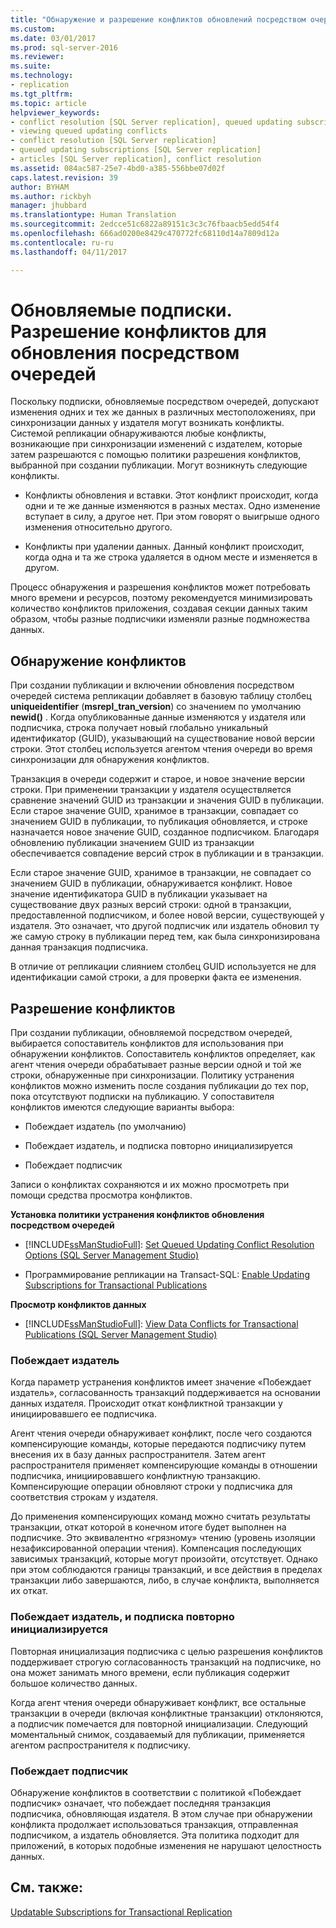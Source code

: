 ```yaml
---
title: "Обнаружение и разрешение конфликтов обновлений посредством очередей | Документация Майкрософт"
ms.custom: 
ms.date: 03/01/2017
ms.prod: sql-server-2016
ms.reviewer: 
ms.suite: 
ms.technology:
- replication
ms.tgt_pltfrm: 
ms.topic: article
helpviewer_keywords:
- conflict resolution [SQL Server replication], queued updating subscriptions
- viewing queued updating conflicts
- conflict resolution [SQL Server replication]
- queued updating subscriptions [SQL Server replication]
- articles [SQL Server replication], conflict resolution
ms.assetid: 084ac587-25e7-4bd0-a385-556bbe07d02f
caps.latest.revision: 39
author: BYHAM
ms.author: rickbyh
manager: jhubbard
ms.translationtype: Human Translation
ms.sourcegitcommit: 2edcce51c6822a89151c3c3c76fbaacb5edd54f4
ms.openlocfilehash: 666ad0200e8429c470772fc68110d14a7809d12a
ms.contentlocale: ru-ru
ms.lasthandoff: 04/11/2017

---
```

# <a name="updatable-subscriptions---queued-updating-conflict-resolution"></a>Обновляемые подписки. Разрешение конфликтов для обновления посредством очередей
  Поскольку подписки, обновляемые посредством очередей, допускают изменения одних и тех же данных в различных местоположениях, при синхронизации данных у издателя могут возникать конфликты. Системой репликации обнаруживаются любые конфликты, возникающие при синхронизации изменений с издателем, которые затем разрешаются с помощью политики разрешения конфликтов, выбранной при создании публикации. Могут возникнуть следующие конфликты.  
  
-   Конфликты обновления и вставки. Этот конфликт происходит, когда одни и те же данные изменяются в разных местах. Одно изменение вступает в силу, а другое нет. При этом говорят о выигрыше одного изменения относительно другого.  
  
-   Конфликты при удалении данных. Данный конфликт происходит, когда одна и та же строка удаляется в одном месте и изменяется в другом.  
  
 Процесс обнаружения и разрешения конфликтов может потребовать много времени и ресурсов, поэтому рекомендуется минимизировать количество конфликтов приложения, создавая секции данных таким образом, чтобы разные подписчики изменяли разные подмножества данных.  
  
## <a name="detecting-conflicts"></a>Обнаружение конфликтов  
 При создании публикации и включении обновления посредством очередей система репликации добавляет в базовую таблицу столбец **uniqueidentifier** (**msrepl_tran_version**) со значением по умолчанию **newid()** . Когда опубликованные данные изменяются у издателя или подписчика, строка получает новый глобально уникальный идентификатор (GUID), указывающий на существование новой версии строки. Этот столбец используется агентом чтения очереди во время синхронизации для обнаружения конфликтов.  
  
 Транзакция в очереди содержит и старое, и новое значение версии строки. При применении транзакции у издателя осуществляется сравнение значений GUID из транзакции и значения GUID в публикации. Если старое значение GUID, хранимое в транзакции, совпадает со значением GUID в публикации, то публикация обновляется, и строке назначается новое значение GUID, созданное подписчиком. Благодаря обновлению публикации значением GUID из транзакции обеспечивается совпадение версий строк в публикации и в транзакции.  
  
 Если старое значение GUID, хранимое в транзакции, не совпадает со значением GUID в публикации, обнаруживается конфликт. Новое значение идентификатора GUID в публикации указывает на существование двух разных версий строки: одной в транзакции, предоставленной подписчиком, и более новой версии, существующей у издателя. Это означает, что другой подписчик или издатель обновил ту же самую строку в публикации перед тем, как была синхронизирована данная транзакция подписчика.  
  
 В отличие от репликации слиянием столбец GUID используется не для идентификации самой строки, а для проверки факта ее изменения.  
  
## <a name="resolving-conflicts"></a>Разрешение конфликтов  
 При создании публикации, обновляемой посредством очередей, выбирается сопоставитель конфликтов для использования при обнаружении конфликтов. Сопоставитель конфликтов определяет, как агент чтения очереди обрабатывает разные версии одной и той же строки, обнаруженные при синхронизации. Политику устранения конфликтов можно изменить после создания публикации до тех пор, пока отсутствуют подписки на публикацию. У сопоставителя конфликтов имеются следующие варианты выбора:  
  
-   Побеждает издатель (по умолчанию)  
  
-   Побеждает издатель, и подписка повторно инициализируется  
  
-   Побеждает подписчик  
  
 Записи о конфликтах сохраняются и их можно просмотреть при помощи средства просмотра конфликтов.  
  
 **Установка политики устранения конфликтов обновления посредством очередей**  
  
-   [!INCLUDE[ssManStudioFull](../../../includes/ssmanstudiofull-md.md)]: [Set Queued Updating Conflict Resolution Options &#40;SQL Server Management Studio&#41;](../../../relational-databases/replication/publish/set-queued-updating-conflict-resolution-options-sql-server-management-studio.md)  
  
-   Программирование репликации на Transact-SQL: [Enable Updating Subscriptions for Transactional Publications](../../../relational-databases/replication/publish/enable-updating-subscriptions-for-transactional-publications.md)  
  
 **Просмотр конфликтов данных**  
  
-   [!INCLUDE[ssManStudioFull](../../../includes/ssmanstudiofull-md.md)]: [View Data Conflicts for Transactional Publications &#40;SQL Server Management Studio&#41;](../../../relational-databases/replication/view-data-conflicts-for-transactional-publications-sql-server-management-studio.md)  
  
### <a name="publisher-wins"></a>Побеждает издатель  
 Когда параметр устранения конфликтов имеет значение «Побеждает издатель», согласованность транзакций поддерживается на основании данных издателя. Происходит откат конфликтной транзакции у инициировавшего ее подписчика.  
  
 Агент чтения очереди обнаруживает конфликт, после чего создаются компенсирующие команды, которые передаются подписчику путем внесения их в базу данных распространителя. Затем агент распространителя применяет компенсирующие команды в отношении подписчика, инициировавшего конфликтную транзакцию. Компенсирующие операции обновляют строки у подписчика для соответствия строкам у издателя.  
  
 До применения компенсирующих команд можно считать результаты транзакции, откат которой в конечном итоге будет выполнен на подписчике. Это эквивалентно «грязному» чтению (уровень изоляции незафиксированной операции чтения). Компенсация последующих зависимых транзакций, которые могут произойти, отсутствует. Однако при этом соблюдаются границы транзакций, и все действия в пределах транзакции либо завершаются, либо, в случае конфликта, выполняется их откат.  
  
### <a name="publisher-wins-and-the-subscription-is-reinitialized"></a>Побеждает издатель, и подписка повторно инициализируется  
 Повторная инициализация подписчика с целью разрешения конфликтов поддерживает строгую согласованность транзакций на подписчике, но она может занимать много времени, если публикация содержит большое количество данных.  
  
 Когда агент чтения очереди обнаруживает конфликт, все остальные транзакции в очереди (включая конфликтные транзакции) отклоняются, а подписчик помечается для повторной инициализации. Следующий моментальный снимок, создаваемый для публикации, применяется агентом распространителя к подписчику.  
  
### <a name="subscriber-wins"></a>Побеждает подписчик  
 Обнаружение конфликтов в соответствии с политикой «Побеждает подписчик» означает, что побеждает последняя транзакция подписчика, обновляющая издателя. В этом случае при обнаружении конфликта продолжает использоваться транзакция, отправленная подписчиком, а издатель обновляется. Эта политика подходит для приложений, в которых подобные изменения не нарушают целостность данных.  
  
## <a name="see-also"></a>См. также:  
 [Updatable Subscriptions for Transactional Replication](../../../relational-databases/replication/transactional/updatable-subscriptions-for-transactional-replication.md)  
  
  
